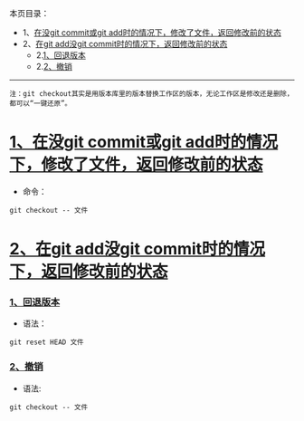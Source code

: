 本页目录：
- 1、[在没git commit或git add时的情况下，修改了文件，返回修改前的状态](#git-01)
- 2、[在git add没git commit时的情况下，返回修改前的状态](#git-02)
    - 2.[1、回退版本](#git-02-01)
    - 2.[2、撤销](#git-02-02)

----------

`注：git checkout其实是用版本库里的版本替换工作区的版本，无论工作区是修改还是删除，都可以“一键还原”。`
# <a name="git-01" href="#" >1、在没git commit或git add时的情况下，修改了文件，返回修改前的状态</a>
- 命令：
```shell
git checkout -- 文件
```
# <a name="git-02" href="#" >2、在git add没git commit时的情况下，返回修改前的状态</a>
### <a name="git-02-01" href="#" >1、回退版本</a>
- 语法：
```shell
git reset HEAD 文件
```
### <a name="git-02-02" href="#" >2、撤销</a>
- 语法:
```shell
git checkout -- 文件
```